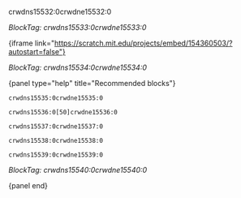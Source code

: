 crwdns15532:0crwdne15532:0

*BlockTag: crwdns15533:0crwdne15533:0*

{iframe link="https://scratch.mit.edu/projects/embed/154360503/?autostart=false"}

*BlockTag: crwdns15534:0crwdne15534:0*

{panel type="help" title="Recommended blocks"}

<pre><code class="scratch:split:random">crwdns15535:0crwdne15535:0
</code></pre>

<pre><code class="scratch:split:random">crwdns15536:0[50]crwdne15536:0
</code></pre>

<pre><code class="scratch:split:random">crwdns15537:0crwdne15537:0
</code></pre>

<pre><code class="scratch:split:random">crwdns15538:0crwdne15538:0
</code></pre>

<pre><code class="scratch:split:random">crwdns15539:0crwdne15539:0
</code></pre>

*BlockTag: crwdns15540:0crwdne15540:0*

{panel end}